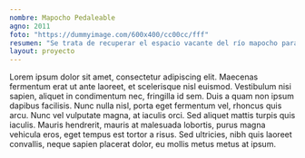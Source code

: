 ```yaml
---
nombre: Mapocho Pedaleable
agno: 2011
foto: "https://dummyimage.com/600x400/cc00cc/fff"
resumen: "Se trata de recuperar el espacio vacante del río mapocho para transformarlo en un parque urbano"
layout: proyecto
---
```


Lorem ipsum dolor sit amet, consectetur adipiscing elit. Maecenas fermentum erat ut ante laoreet, et scelerisque nisl euismod. Vestibulum nisi sapien, aliquet in condimentum nec, fringilla id sem. Duis a quam non ipsum dapibus facilisis. Nunc nulla nisl, porta eget fermentum vel, rhoncus quis arcu. Nunc vel vulputate magna, at iaculis orci. Sed aliquet mattis turpis quis iaculis. Mauris hendrerit, mauris at malesuada lobortis, purus magna vehicula eros, eget tempus est tortor a risus. Sed ultricies, nibh quis laoreet convallis, neque sapien placerat dolor, eu mollis metus metus at ipsum. 